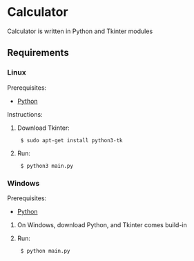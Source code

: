# Calculator

Calculator is written in Python and Tkinter modules

## Requirements

### Linux

Prerequisites:

* [Python][Python-download]

Instructions:

1. Download Tkinter:

        $ sudo apt-get install python3-tk

1. Run:
    
        $ python3 main.py

### Windows

Prerequisites:

* [Python][Python-download]

1. On Windows, download Python, and Tkinter comes build-in

1. Run:
    
        $ python main.py


[Python-download]: https://www.python.org/downloads/
